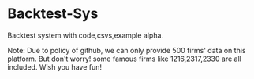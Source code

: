 # Backtest-Sys
Backtest system with code,csvs,example alpha.

Note: Due to policy of github, we can only provide 500 firms' data on this platform. But don't worry! some famous firms like 1216,2317,2330 are all included. Wish you have fun!

